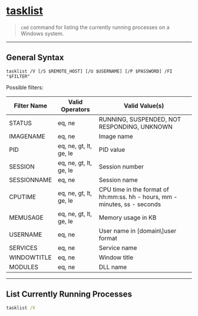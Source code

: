 # [tasklist](https://docs.microsoft.com/en-us/windows-server/administration/windows-commands/tasklist)

> `cmd` command for listing the currently running processes on a Windows system.

---

## General Syntax

```batch
tasklist /V [/S $REMOTE_HOST] [/U $USERNAME] [/P $PASSWORD] /FI "$FILTER"
```

Possible filters:

| Filter Name | Valid Operators | Valid Value(s) |
| --- | --- | --- |
| STATUS |eq, ne | RUNNING, SUSPENDED, NOT RESPONDING, UNKNOWN |
| IMAGENAME | eq, ne | Image name |
| PID | eq, ne, gt, lt, ge, le | PID value |
| SESSION | eq, ne, gt, lt, ge, le | Session number |
| SESSIONNAME | eq, ne | Session name |
| CPUTIME |eq, ne, gt, lt, ge, le | CPU time in the format of hh:mm:ss. hh - hours, mm - minutes, ss - seconds |
| MEMUSAGE | eq, ne, gt, lt, ge, le | Memory usage in KB
| USERNAME | eq, ne | User name in \[domain\\\]user format |
| SERVICES | eq, ne | Service name |
| WINDOWTITLE | eq, ne | Window title |
| MODULES| eq, ne | DLL name |

---

## List Currently Running Processes

```cmd
tasklist /V
```
